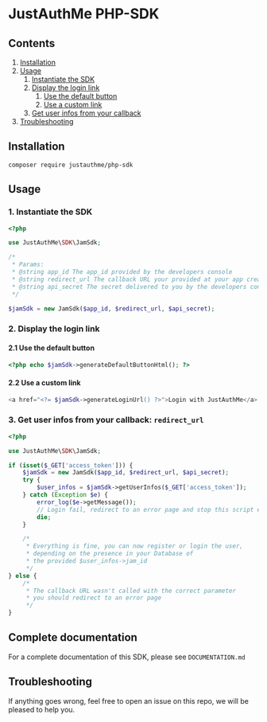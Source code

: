 # JustAuthMe PHP-SDK

## Contents

1. [Installation](#installation)
2. [Usage](#usage)
    1. [Instantiate the SDK](#1-instantiate-the-sdk)
    2. [Display the login link](#2-display-the-login-link)
        1. [Use the default button](#21-use-the-default-button)
        2. [Use a custom link](#22-use-a-custom-link)
    3. [Get user infos from your callback](#3-get-user-infos-from-your-callback-redirect_url)
3. [Troubleshooting](#troubleshooting)

## Installation

```shell script
composer require justauthme/php-sdk
```

## Usage

### 1. Instantiate the SDK

```php
<?php

use JustAuthMe\SDK\JamSdk;

/*
 * Params:
 * @string app_id The app_id provided by the developers console
 * @string redirect_url The callback URL your provided at your app creation
 * @string api_secret The secret delivered to you by the developers console
 */

$jamSdk = new JamSdk($app_id, $redirect_url, $api_secret);
```

### 2. Display the login link

#### 2.1 Use the default button

```php
<?php echo $jamSdk->generateDefaultButtonHtml(); ?>
```

#### 2.2 Use a custom link

```php
<a href="<?= $jamSdk->generateLoginUrl() ?>">Login with JustAuthMe</a>
```

### 3. Get user infos from your callback: `redirect_url`

```php
<?php

use JustAuthMe\SDK\JamSdk;

if (isset($_GET['access_token'])) {
    $jamSdk = new JamSdk($app_id, $redirect_url, $api_secret);
    try {
        $user_infos = $jamSdk->getUserInfos($_GET['access_token']);
    } catch (Exception $e) {
        error_log($e->getMessage());
        // Login fail, redirect to an error page and stop this script execution
        die;
    }

    /*
     * Everything is fine, you can now register or login the user,
     * depending on the presence in your Database of
     * the provided $user_infos->jam_id
     */
} else {
    /*
     * The callback URL wasn't called with the correct parameter
     * you should redirect to an error page
     */
}
```

## Complete documentation

For a complete documentation of this SDK, please see `DOCUMENTATION.md`

## Troubleshooting

If anything goes wrong, feel free to open an issue on this repo,
we will be pleased to help you.
